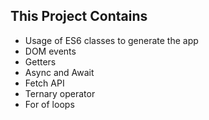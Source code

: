 ## This Project Contains ##

  - Usage of ES6 classes to generate the app
  - DOM events
  - Getters
  - Async and Await
  - Fetch API
  - Ternary operator
  - For of loops